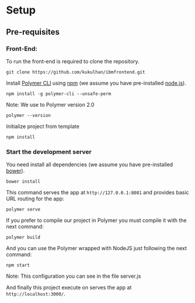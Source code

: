 # Setup

## Pre-requisites
### Front-End:
To run the front-end is required to clone the repository.

    git clone https://github.com/kukulhan/ibmfrontend.git

Install [Polymer CLI](https://github.com/Polymer/polymer-cli) using
[npm](https://www.npmjs.com) (we assume you have pre-installed [node.js](https://nodejs.org)).

    npm install -g polymer-cli --unsafe-perm

Note: We use to Polymer version 2.0

    polymer --version

Initialize project from template

    npm install

### Start the development server

You need install all dependencies (we assume you have pre-installed [bower](https://bower.io/)).

    bower install

This command serves the app at `http://127.0.0.1:8081` and provides basic URL routing for the app:

    polymer serve

If you prefer to compile our project in Polymer you must compile it with the next command:

    polymer build

And you can use the Polymer wrapped with NodeJS just following the next command:

    npm start

Note: This configuration you can see in the file server.js

And finally this project execute on serves the app at `http://localhost:3000/`.
